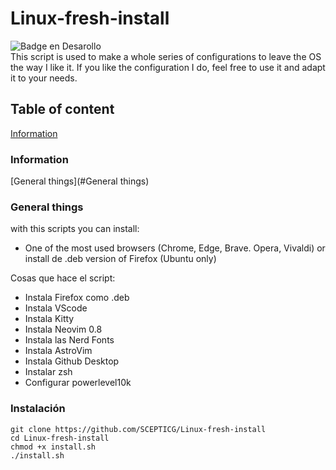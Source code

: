 # Linux-fresh-install
![Badge en Desarollo](https://img.shields.io/badge/STATUS-EN%20DESAROLLO-green) </br>
This script is used to make a whole series of configurations to leave the OS the way I like it. If you like the configuration I do, feel free to use it and adapt it to your needs.

## Table of content
[Information](#Information)</br>

### Information
[General things](#General things)</br>

### General things
with this scripts you can install:
 - One of the most used browsers (Chrome, Edge, Brave. Opera, Vivaldi) or install de .deb version of Firefox (Ubuntu only)
 


Cosas que hace el script:
- Instala Firefox como .deb
- Instala VScode
- Instala Kitty
- Instala Neovim 0.8
- Instala las Nerd Fonts
- Instala AstroVim
- Instala Github Desktop
- Instalar zsh
- Configurar powerlevel10k

### Instalación
```
git clone https://github.com/SCEPTICG/Linux-fresh-install
cd Linux-fresh-install
chmod +x install.sh
./install.sh
```

